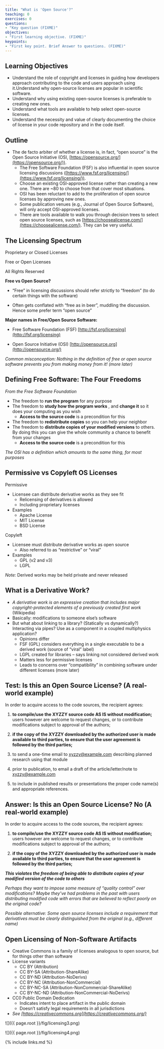 ```yaml
---
title: "What is 'Open Source'?"
teaching: 0
exercises: 0
questions:
- "Key question (FIXME)"
objectives:
- "First learning objective. (FIXME)"
keypoints:
- "First key point. Brief Answer to questions. (FIXME)"
---
```


## Learning Objectives

* Understand the role of copyright and licenses in guiding how developers approach contributing to the code and users approach using it.Understand why open-source licenses are popular in scientific software.
* Understand why using existing open-source licenses is preferable to creating new ones.
* Understand what tools are available to help select open-source licenses.
* Understand the necessity and value of clearly documenting the choice of license in your code repository and in the code itself.

## Outline

* The de facto arbiter of whether a license is, in fact, “open source” is the Open Source Initiative (OSI, [https://opensource.org/](https://opensource.org/)).  
    * The Free Software Foundation (FSF) is also influential in open source licensing discussions ([https://www.fsf.org/licensing/](https://www.fsf.org/licensing/)). 
    * Choose an existing OSI-approved license rather than creating a new one.  There are ~80 to choose from that cover most situations.
    * OSI has been reluctant to add to the proliferation of open source licenses by approving new ones.
    * Some publication venues (e.g., Journal of Open Source Software), will only accept OSI-approved licenses.
    * There are tools available to walk you through decision trees to select open source licenses, such as [https://choosealicense.com/](https://choosealicense.com/).  They can be very useful.

## The Licensing Spectrum

Proprietary or Closed Licenses

Free or Open Licenses

All Rights Reserved

**Free vs Open Source?**

* “Free” in licensing discussions should refer strictly to “freedom” (to do certain things with the software)

* Often gets conflated with “free as in beer”, muddling the discussion.  Hence some prefer term “open source”

**Major names in Free/Open Source Software:**

* Free Software Foundation (FSF) [http://fsf.org/licensing](http://fsf.org/licensing)

* Open Source Initiative (OSI) [http://opensource.org](http://opensource.org/)

*Common misconception: Nothing in the definition of free or open source software prevents you from making money from it! (more later)*

## Defining Free Software: The Four Freedoms

*From the Free Software Foundation*

* The freedom to  **run the program** for any purpose
* The freedom to  **study how the program works** , and  **change it**  so it does your computing as you wish
  * **Access to the source code** is a precondition for this
* The freedom to  **redistribute copies** so you can help your neighbor
* The freedom to  **distribute copies of your modified versions** to others.  By doing this you can give the whole community a chance to benefit from your changes
  * **Access to the source code** is a precondition for this

*The OSI has a definition which amounts to the same thing, for most purposes*

## Permissive vs Copyleft OS Licenses

Permissive

* Licensee can distribute derivative works as they see fit
  * Relicensing of derivatives is allowed
  * Including proprietary licenses
* Examples
  * Apache License
  * MIT License
  * BSD License

Copyleft

* Licensee must distribute derivative works as open source
  * Also referred to as “restrictive” or “viral”
* Examples
  * GPL (v2 and v3)
  * LGPL

*Note:* Derived works may be held private and never released

## What is a Derivative Work?

* *A derivative work is an expressive creation that includes major copyright-protected elements of a previously created first work* (Wikipedia)
* Basically: modifications to someone else’s software
* But what about linking to a library? (Statically vs dynamically?) Interacting via pipes?  Use as a component in a coupled multiphysics application?
  * Opinions differ
  * FSF (GPL) considers everything in a single executable to be a derived work (source of “viral” label)
  * LGPL created for libraries – says linking not considered derived work
  * Matters less for permissive licenses
  * Leads to concerns over “compatibility” in combining software under different licenses (more later)

## Test: Is this an Open Source License? (A real-world example)

In order to acquire access to the code sources, the recipient agrees:

1. **to compile/use the XYZZY source code AS IS without modification;** users however are welcome to request changes, or to contribute modifications subject to approval of the authors;

2. **if the copy of the XYZZY downloaded by the authorized user is made available to third parties, to ensure that the user agreement is followed by the third parties;**

3. to send a one-time email to xyzzy@example.com describing planned research using that module

4. prior to publication, to email a draft of the article/letter/note to xyzzy@example.com

5. to include in published results or presentations the proper code name(s) and appropriate references.

## Answer: Is this an Open Source License? No (A real-world example)

In order to acquire access to the code sources, the recipient agrees:

1. **to compile/use the XYZZY source code AS IS without modification;** users however are welcome to request changes, or to contribute modifications subject to approval of the authors;

2. **if the copy of the XYZZY downloaded by the authorized user is made available to third parties, to ensure that the user agreement is followed by the third parties;**

***This violates the freedom of being able to distribute copies of your modified version of the code to others***

*Perhaps they want to impose some measure of “quality control” over modifications?  Maybe they’ve had problems in the past with users distributing modified code with errors that are believed to reflect poorly on the original code?*

*Possible alternative: Some open source licenses include a requirement that derivatives must be clearly distinguished from the original (e.g., different name)*

## Open Licensing of Non-Software Artifacts

* Creative Commons is a family of licenses analogous to open source, but for things other than software
* License variants
  * CC BY (Attribution)
  * CC BY-SA (Attribution-ShareAlike)
  * CC BY-ND (Attribution-NoDerivs)
  * CC BY-NC (Attribution-NonCommercial)
  * CC BY-NC-SA (Attribution-NonCommercial-ShareAlike)
  * CC BY-NC-ND (Attribution-NonCommercial-NoDerivs)
* CC0 Public Domain Dedication
  * Indicates intent to place artifact in the public domain
  * Doesn’t satisfy legal requirements in all jurisdictions
* *See*  *[https://creativecommons.org](https://creativecommons.org/)*

![]({{ page.root }}/fig/licensing3.png)

![]({{ page.root }}/fig/licensing4.png)


{% include links.md %}
